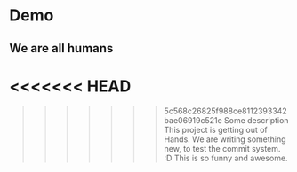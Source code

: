 # Demo

## We are all humans

<<<<<<< HEAD
=======

>>>>>>> 5c568c26825f988ce8112393342bae06919c521e
Some description
This project is getting out of Hands.
We are writing something new, to test the commit system. :D This is so funny and awesome.
